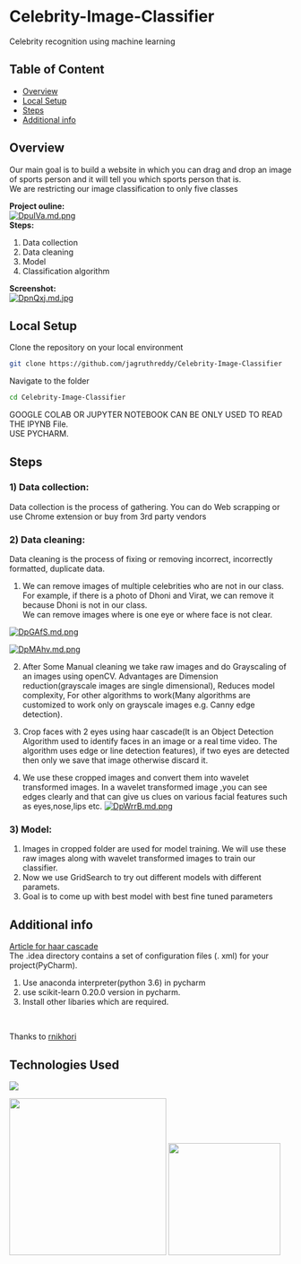 # Celebrity-Image-Classifier
Celebrity recognition using machine learning

## Table of Content
  * [Overview](#overview)
  * [Local Setup](#local-setup)
  * [Steps](#steps)
  * [Additional info](#additional-info)

## Overview
Our main goal is to build a website in which you can drag and drop an image of sports person and it will tell you which sports person that is.<br />
We are restricting our image classification to only five classes<br/>

**Project ouline:** <br/>
[![DpuIVa.md.png](https://iili.io/DpuIVa.md.png)](https://freeimage.host/i/DpuIVa)<br />
**Steps:** <br/>
1) Data collection
2) Data cleaning
3) Model
4) Classification algorithm <br/>

**Screenshot:**<br />
[![DpnQxj.md.jpg](https://iili.io/DpnQxj.md.jpg)](https://freeimage.host/i/DpnQxj)

## Local Setup
Clone the repository on your local environment <br>

```bash
git clone https://github.com/jagruthreddy/Celebrity-Image-Classifier
```
Navigate to the folder <br>
```bash 
cd Celebrity-Image-Classifier
```
GOOGLE COLAB OR JUPYTER NOTEBOOK CAN BE ONLY USED TO READ THE IPYNB File.<br>
USE PYCHARM.

## Steps
### 1) Data collection:
Data collection is the process of gathering. You can do Web scrapping or use Chrome extension or buy from 3rd party vendors<br />
### 2) Data cleaning:
Data cleaning is the process of fixing or removing incorrect, incorrectly formatted, duplicate data.<br>
1) We can remove images of multiple celebrities who are not in our class. For example, if there is a photo of Dhoni and Virat, we can remove it because Dhoni is not in our class.<br> 
We can remove images where is one eye or where face is not clear.

[![DpGAfS.md.png](https://iili.io/DpGAfS.md.png)](https://freeimage.host/i/DpGAfS)

[![DpMAhv.md.png](https://iili.io/DpMAhv.md.png)](https://freeimage.host/i/DpMAhv)

2) After Some Manual cleaning we take raw images and do Grayscaling of an images using openCV. Advantages are Dimension reduction(grayscale images are single dimensional), Reduces model complexity, For other algorithms to work(Many algorithms are customized to work only on grayscale images e.g. Canny edge detection).<br>

3) Crop faces with 2 eyes using haar cascade(It is an Object Detection Algorithm used to identify faces in an image or a real time video. The algorithm uses edge or line detection features), if two eyes are detected then only we save that image otherwise discard it. <br>

4) We use these cropped images and convert them into wavelet transformed images. In a wavelet transformed image ,you can see edges clearly and that can give us clues on various facial features such as eyes,nose,lips etc.
[![DpWrrB.md.png](https://iili.io/DpWrrB.md.png)](https://freeimage.host/i/DpWrrB)
### 3) Model:
1) Images in cropped folder are used for model training. We will use these raw images along with wavelet transformed images to train our classifier.
2) Now we use GridSearch to try out different models with different paramets.
3) Goal is to come up with best model with best fine tuned parameters

## Additional info
[Article for haar cascade](https://docs.opencv.org/3.4/db/d28/tutorial_cascade_classifier.html) <br>
The .idea directory contains a set of configuration files (. xml) for your project(PyCharm).<br>

1. Use anaconda interpreter(python 3.6) in pycharm
2. use scikit-learn 0.20.0 version in pycharm.
3. Install other libaries which are required.
<br>

Thanks to [rnikhori](https://github.com/rnikhori/) 

## Technologies Used
![](https://forthebadge.com/images/badges/made-with-python.svg)

[<img target="_blank" src="https://seeklogo.com/images/M/matplotlib-logo-7676870AC0-seeklogo.com.png" width=280>](https://matplotlib.org/) 
[<img target="_blank" src="https://scikit-learn.org/stable/_static/scikit-learn-logo-small.png" width=200>](https://scikit-learn.org/stable/) 
